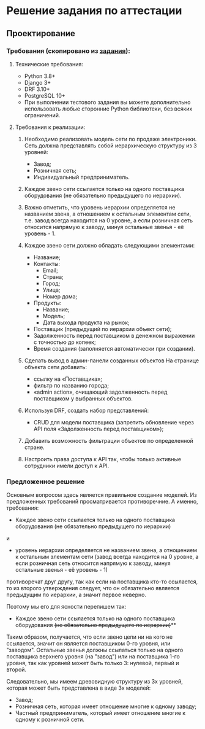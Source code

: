 
# Решение задания по аттестации

## Проектирование

### Требования (скопировано из [задания](https://my.sky.pro/student-cabinet/stream-module/15772/attestation/materials)):
1. Технические требования:
    - Python 3.8+
    - Django 3+
    - DRF 3.10+
    - PostgreSQL 10+
    - При выполнении тестового задания вы можете дополнительно использовать любые сторонние
      Python библиотеки, без всяких ограничений.

1. Требования к реализации:
    1. Необходимо реализовать модель сети по продаже электроники.
       Сеть должна представлять собой иерархическую структуру из 3 уровней:
       - Завод;
       - Розничная сеть;
       - Индивидуальный предприниматель.
    1. Каждое звено сети ссылается только на одного поставщика оборудования
       (не обязательно предыдущего по иерархии).
    1. Важно отметить, что уровень иерархии определяется не названием звена,
       а отношением к остальным элементам сети, т.е. завод всегда находится на 0 уровне,
       а если розничная сеть относится напрямую к заводу, минуя остальные звенья - её уровень - 1.
    1. Каждое звено сети должно обладать следующими элементами:
       - Название;
       - Контакты:
         - Email;
         - Страна;
         - Город;
         - Улица;
         - Номер дома;
       - Продукты:
         - Название;
         - Модель;
         - Дата выхода продукта на рынок;
       - Поставщик (предыдущий по иерархии объект сети);
       - Задолженность перед поставщиком в денежном выражении с точностью до копеек;
       - Время создания (заполняется автоматически при создании). 

    1. Сделать вывод в админ-панели созданных объектов
       На странице объекта сети добавить:
       - ссылку на «Поставщика»;
       - фильтр по названию города;
       - «admin action», очищающий задолженность перед поставщиком у выбранных объектов.

    1. Используя DRF, создать набор представлений:
       - CRUD для модели поставщика (запретить обновление через API поля
         «Задолженность перед поставщиком»);

    1. Добавить возможность фильтрации объектов по определенной стране.
    1. Настроить права доступа к API так, чтобы только активные сотрудники имели доступ к API.
   
### Предложенное решение

Основным вопросом здесь является правильное создание моделей.
Из предложенных требований просматривается противоречние. А именно, требования:

  - Каждое звено сети ссылается только на одного поставщика оборудования
    (не обязательно предыдущего по иерархии)

и

  - уровень иерархии определяется не названием звена,
    а отношением к остальным элементам сети
    (завод всегда находится на 0 уровне,
    а если розничная сеть относится напрямую к заводу,
    минуя остальные звенья - её уровень - 1)

противоречат друг другу, так как если на поставщика кто-то ссылается,
то из второго утверждения следует, что он обязательно является предыдущим по иерархии,
а значит первое неверно.
 
Поэтому мы его для ясности перепишем так: 
  - Каждое звено сети ссылается только на одного поставщика оборудования
    ~~(не обязательно предыдущего по иерархии)~~**

Таким образом, получается, что если звено цепи ни на кого не ссылается, значит он является
поставщиком 0-го уровня, или "заводом". Остальные звенья должны ссылаться только на одного
поставщика верхнего уровня (на "завод") или на поставщика 1-го уровня,
так как уровней может быть только 3: нулевой, первый и второй.

Следовательно, мы имеем древовидную структуру из 3х уровней, которая может быть представлена в
виде 3х моделей:
  - Завод;
  - Розничная сеть, которая имеет отношение многие к одному заводу;
  - Частный предприниматель, который имеет отношение многие к одному к розничной сети. 
   